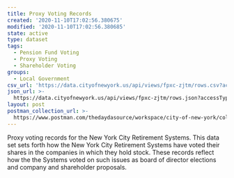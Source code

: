 ```yaml
---
title: Proxy Voting Records
created: '2020-11-10T17:02:56.380675'
modified: '2020-11-10T17:02:56.380685'
state: active
type: dataset
tags:
  - Pension Fund Voting
  - Proxy Voting
  - Shareholder Voting
groups:
  - Local Government
csv_url: 'https://data.cityofnewyork.us/api/views/fpxc-zjtm/rows.csv?accessType=DOWNLOAD'
json_url: >-
  https://data.cityofnewyork.us/api/views/fpxc-zjtm/rows.json?accessType=DOWNLOAD
layout: post
postman_collection_url: >-
  https://www.postman.com/thedaydasource/workspace/city-of-new-york/collection/15909983-7c7e73a5-89cd-4bf7-8842-670781d48ffe
---
```

Proxy voting records for the New York City Retirement Systems. This data set sets forth how the New York City Retirement Systems have voted their shares in the companies in which they hold stock. These records reflect how the the Systems voted on such issues as board of director elections and company and shareholder proposals.

